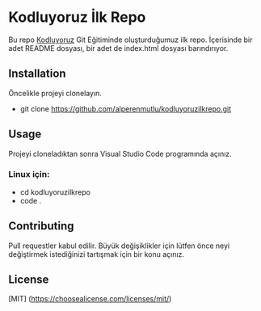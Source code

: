 # Kodluyoruz İlk Repo

Bu repo [Kodluyoruz](https://www.kodluyoruz.org/) Git Eğitiminde oluşturduğumuz ilk repo. İçerisinde bir adet README dosyası, bir adet de index.html dosyası barındırıyor. 

## Installation
Öncelikle projeyi clonelayın.
- git clone https://github.com/alperenmutlu/kodluyoruzilkrepo.git

## Usage
 Projeyi cloneladıktan sonra Visual Studio Code programında açınız.

### Linux için:
- cd kodluyoruzilkrepo
- code .

## Contributing
Pull requestler kabul edilir. Büyük değişiklikler için lütfen önce neyi değiştirmek istediğinizi tartışmak için bir konu açınız.

## License

 [MIT] (https://choosealicense.com/licenses/mit/)
